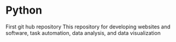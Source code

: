# Python
First git hub repository
This repository for developing websites and software, task automation, data analysis, and data visualization
